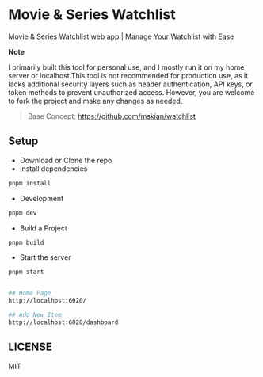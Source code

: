 # Movie & Series Watchlist

Movie & Series Watchlist web app | Manage Your Watchlist with Ease  

**Note**  

I primarily built this tool for personal use, and I mostly run it on my home server or localhost.This tool is not recommended for production use, as it lacks additional security layers such as header authentication, API keys, or token methods to prevent unauthorized access. However, you are welcome to fork the project and make any changes as needed.  

> Base Concept: <https://github.com/mskian/watchlist>  

## Setup

- Download or Clone the repo
- install dependencies

```sh
pnpm install
```

- Development

```sh
pnpm dev
```

- Build a Project

```sh
pnpm build
```

- Start the server

```sh
pnpm start
```

```sh

## Home Page
http://localhost:6020/

## Add New Item
http://localhost:6020/dashboard

```

## LICENSE

MIT
